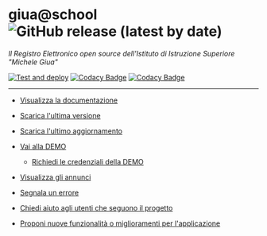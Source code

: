 # giua@school ![GitHub release (latest by date)](https://img.shields.io/github/v/release/trinko/giuaschool)

*Il Registro Elettronico open source dell'Istituto di Istruzione Superiore "Michele Giua"*

[![Test and deploy](https://github.com/trinko/giuaschool/actions/workflows/test-deploy.yml/badge.svg?branch=master)](https://github.com/trinko/giuaschool/actions/workflows/test-deploy.yml)
[![Codacy Badge](https://app.codacy.com/project/badge/Grade/d1e4b6505b984dc190eb3e89e86868ff)](https://www.codacy.com/gh/trinko/giuaschool/dashboard?utm_source=github.com&amp;utm_medium=referral&amp;utm_content=trinko/giuaschool&amp;utm_campaign=Badge_Grade)
[![Codacy Badge](https://app.codacy.com/project/badge/Coverage/d1e4b6505b984dc190eb3e89e86868ff)](https://www.codacy.com/gh/trinko/giuaschool/dashboard?utm_source=github.com&utm_medium=referral&utm_content=trinko/giuaschool&utm_campaign=Badge_Coverage)


---

- [Visualizza la documentazione](https://trinko.github.io/giuaschool-docs/)

- [Scarica l'ultima versione](https://trinko.github.io/giuaschool-docs/latest-release.html)

- [Scarica l'ultimo aggiornamento](https://trinko.github.io/giuaschool-docs/latest-build.html)

- [Vai alla DEMO](https://giuademo.x10.mx/)
  - [Richiedi le credenziali della DEMO](https://giuademo.x10.mx/richiesta-demo/)

- [Visualizza gli annunci](https://github.com/trinko/giuaschool/discussions/categories/annunci)

- [Segnala un errore](https://github.com/trinko/giuaschool/issues/new?assignees=&labels=Errore&template=bug-report.md&title=)

- [Chiedi aiuto agli utenti che seguono il progetto](https://github.com/trinko/giuaschool/discussions/new?category=richieste-di-aiuto)

- [Proponi nuove funzionalità o miglioramenti per l'applicazione](https://github.com/trinko/giuaschool/discussions/new?category=idee-e-proposte)
